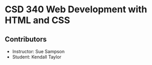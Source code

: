 # CSD 340 Web Development with HTML and CSS
## Contributors
- Instructor: Sue Sampson
- Student: Kendall Taylor
